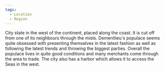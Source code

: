 ```yaml
---
tags:
  - Location
  - Region
---
```

City state in the west of the continent, placed along the coast. 
It is cut off from one of its neighbours through the mists.
Dementlieu's populace seems quite obsessed with presenting themselves in the latest fashion as well as following the latest trends and throwing the biggest parties.
Overall the populace lives in quite good conditions and many merchants come through the area to trade. The city also has a harbor which allows it to access the Seas in the west.
